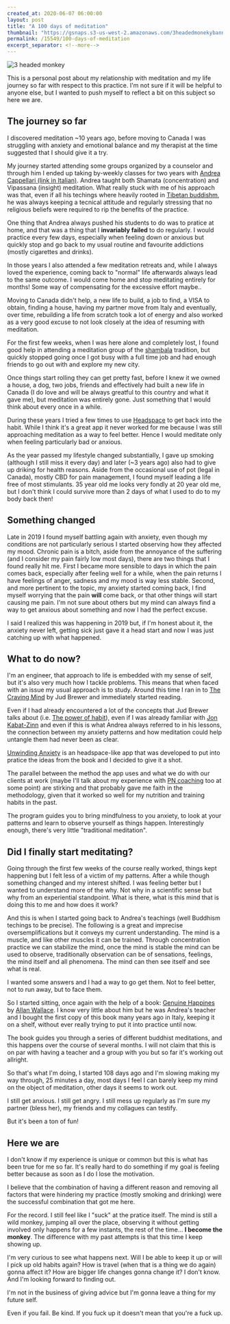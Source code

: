 ```yaml
---
created_at: 2020-06-07 06:00:00
layout: post
title: "A 100 days of meditation" 
thumbnail: "https://gsnaps.s3-us-west-2.amazonaws.com/3headedmonekybanner.png"
permalink: /15549/100-days-of-meditation
excerpt_separator: <!--more-->
---
```


![3 headed monkey](https://gsnaps.s3-us-west-2.amazonaws.com/3headedmonekybanner.png)

This is a personal post about my relationship with meditation and my life journey so far with respect to this practice. I'm not sure if it will be helpful to anyone else, but I wanted to push myself to reflect a bit on this subject so here we are.
<!--more-->

## The journey so far

I discovered meditation ~10 years ago, before moving to Canada I was struggling with anxiety and emotional balance and my therapist at the time suggested that I should give it a try.

My journey started attending some groups organized by a counselor and through him I ended up taking by-weekly classes for two years with [Andrea Cappellari (link in Italian)](http://www.cenresig.org/speaker/andrea-capellari/). Andrea taught both Shamata (concentration) and Vipassana (insight) meditation. What really stuck with me of his approach was that, even if all his techings where heavily rooted in [Tibetan buddishm](https://en.wikipedia.org/wiki/Tibetan_Buddhism), he was always keeping a tecnical attitude and regularly stressing that no religious beliefs were required to rip the benefits of the practice.

One thing that Andrea always pushed his students to do was to pratice at home, and that was a thing that I **invariably failed** to do regularly. I would practice every few days, especially when feeling down or anxious but quickly stop and go back to my usual routine and favourite addictions (mostly cigarettes and drinks). 

In those years I also attended a few meditation retreats and, while I always loved the experience, coming back to "normal" life afterwards always lead to the same outcome. I would come home and stop meditating entirely for months! Some way of compensating for the excessive effort maybe..

Moving to Canada didn't help, a new life to build, a job to find, a VISA to obtain, finding a house, having my partner move from Italy and eventually, over time, rebuilding a life from scratch took a lot of energy and also worked as a very good excuse to not look closely at the idea of resuming with meditation.

For the first few weeks, when I was here alone and completely lost, I found good help in attending a meditation group of the [shambala](https://toronto.shambhala.org/) tradition, but quickly stopped going once I got busy with a full time job and had enough friends to go out with and explore my new city.

Once things start rolling they can get pretty fast, before I knew it we owned a house, a dog, two jobs, friends and effectively had built a new life in Canada (I do love and will be always greatful to this country and what it gave me), but meditation was entirely gone. Just something that I would think about every once in a while.

During these years I tried a few times to use [Headspace](https://www.headspace.com/) to get back into the habit. While I think it's a great app it never worked for me because I was still approaching meditation as a way to feel better. Hence I would meditate only when feeling particularly bad or anxious.

As the year passed my lifestyle changed substantially, I gave up smoking (although I still miss it every day) and later (~3 years ago) also had to give up driking for health reasons. Aside from the occasional use of pot (legal in Canada), mostly CBD for pain management, I found myself leading a life free of most stimulants. 35 year old me looks very fondly at 20 year old me, but I don't think I could survive more than 2 days of what I used to do to my body back then!

## Something changed

Late in 2019 I found myself battling again with anxiety, even though my conditions are not particularly serious I started observing how they affected my mood. Chronic pain is a bitch, aside from the annoyance of the suffering (and I consider my pain fairly low most days), there are two things that I found really hit me.
First I became more sensible to days in which the pain comes back, especially after feeling well for a while, when the pain returns I have feelings of anger, sadness and my mood is way less stable.
Second, and more pertinent to the topic, my anxiety started coming back, I find myself worrying that the pain **will** come back, or that other things will start causing me pain. I'm not sure about others but my mind can always find a way to get anxious about something and now I had the perfect excuse.

I said I realized this was happening in 2019 but, if I'm honest about it, the anxiety never left, getting sick just gave it a head start and now I was just catching up with what happened. 

 
## What to do now?

I'm an engineer, that approach to life is embedded with my sense of self, but it's also very much how I tackle problems.
This means that when faced with an issue my usual approach is to study. Around this time I ran in to [The Craving Mind](https://www.goodreads.com/book/show/32714199-the-craving-mind) by Jud Brewer and immediately started reading.

Even if I had already encountered a lot of the concepts that Jud Brewer talks about (i.e. [The power of habit](https://www.goodreads.com/book/show/12609433-the-power-of-habit)), even if I was already familiar with [Jon Kabat-Zinn](https://en.wikipedia.org/wiki/Jon_Kabat-Zinn) and even if this is what Andrea always referred to in his lessons, the connection between my anxiety patterns and how meditation could help untangle them had never been as clear.

[Unwinding Anxiety](https://www.unwindinganxiety.com/) is an headspace-like app that was developed to put into pratice the ideas from the book and I decided to give it a shot.

The parallel between the method the app uses and what we do with our clients at work (maybe I'll talk about my experience with [PN coaching](https://www.precisionnutrition.com/coaching-for-men) too at some point) are stirking and that probably gave me faith in the methodology, given that it worked so well for my nutrition and training habits in the past.

The program guides you to bring mindfulness to you anxiety, to look at your patterns and learn to observe yourself as things happen. Interestingly enough, there's very little "traditional meditation".

## Did I finally start meditating?

Going through the first few weeks of the course really worked, things kept happening but I felt less of a victim of my patterns. After a while though something changed and my interest shifted. I was feeling better but I wanted to understand more of the why.
Not why in a scientific sense but why from an experiential standpoint.
What is there, what is this mind that is doing this to me and how does it work?
 
And this is when I started going back to Andrea's teachings (well Buddhism techings to be precise). The following is a great and imprecise oversemplifications but it conveys my current understanding.
The mind is a muscle, and like other muscles it can be trained. Through concentration practice we can stabilize the mind, once the mind is stable the mind can be used to observe, traditionally observation can be of sensations, feelings, the mind itself and all phenomena. The mind can then see itself and see what is real.

I wanted some answers and I had a way to go get them. Not to feel better, not to run away, but to face them. 

So I started sitting, once again with the help of a book: [Genuine Happines](https://www.goodreads.com/book/show/100114.Genuine_Happiness) by [Allan Wallace](http://www.alanwallace.org/). I know very little about him but he was Andrea's teacher and I bought the first copy of this book many years ago in Italy, keeping it on a shelf, without ever really trying to put it into practice until now.

The book guides you through a series of different buddhist meditations, and this happens over the course of several months. I will not claim that this is on par with having a teacher and a group with you but so far it's working out allright.

So that's what I'm doing, I started 108 days ago and I'm slowing making my way through, 25 minutes a day, most days I feel I can barely keep my mind on the object of meditation, other days it seems to work out.

I still get anxious. I still get angry. I still mess up regularly as I'm sure my partner (bless her), my friends and my collagues can testify. 

But it's been a ton of fun!

## Here we are

I don't know if my experience is unique or common but this is what has been true for me so far. It's really hard to do something if my goal is feeling better because as soon as I do I lose the motivation.

I believe that the combination of having a different reason and removing all factors that were hindering my practice (mostly smoking and drinking) were the successful combination that got me here.

For the record. I still feel like I "suck" at the pratice itself. The mind is still a wild monkey, jumping all over the place, observing it without getting involved only happens for a few instants, the rest of the time... **I become the monkey**. The difference with my past attempts is that this time I keep showing up.

I'm very curious to see what happens next. Will I be able to keep it up or will I pick up old habits again? How is travel (when that is a thing we do again) gonna affect it? How are bigger life changes gonna change it? I don't know. And I'm looking forward to finding out.

I'm not in the business of giving advice but I'm gonna leave a thing for my future self.

Even if you fail. Be kind. If you fuck up it doesn't mean that you're a fuck up.
